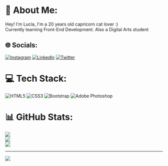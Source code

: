 # 💫 About Me:
Hey! I'm Lucía, I'm a 20 years old capricorn cat lover :)<br>Currently learning Front-End Development. Also a Digital Arts student<br>


## 🌐 Socials:
[![Instagram](https://img.shields.io/badge/Instagram-%23E4405F.svg?logo=Instagram&logoColor=white)](https://instagram.com/luci.css) [![LinkedIn](https://img.shields.io/badge/LinkedIn-%230077B5.svg?logo=linkedin&logoColor=white)](https://linkedin.com/in/lucia-guerra-castro) [![Twitter](https://img.shields.io/badge/Twitter-%231DA1F2.svg?logo=Twitter&logoColor=white)](https://twitter.com/lucihtml) 

# 💻 Tech Stack:
![HTML5](https://img.shields.io/badge/html5-%23E34F26.svg?style=for-the-badge&logo=html5&logoColor=white) ![CSS3](https://img.shields.io/badge/css3-%231572B6.svg?style=for-the-badge&logo=css3&logoColor=white) ![Bootstrap](https://img.shields.io/badge/bootstrap-%23563D7C.svg?style=for-the-badge&logo=bootstrap&logoColor=white) ![Adobe Photoshop](https://img.shields.io/badge/adobephotoshop-%2331A8FF.svg?style=for-the-badge&logo=adobephotoshop&logoColor=white)
# 📊 GitHub Stats:
![](https://github-readme-stats.vercel.app/api?username=luciaguerra&theme=omni&hide_border=true&include_all_commits=false&count_private=false)<br/>
![](https://github-readme-streak-stats.herokuapp.com/?user=luciaguerra&theme=omni&hide_border=true)<br/>
![](https://github-readme-stats.vercel.app/api/top-langs/?username=luciaguerra&theme=omni&hide_border=true&include_all_commits=false&count_private=false&layout=compact)

---
[![](https://visitcount.itsvg.in/api?id=luciaguerra&icon=5&color=10)](https://visitcount.itsvg.in)
